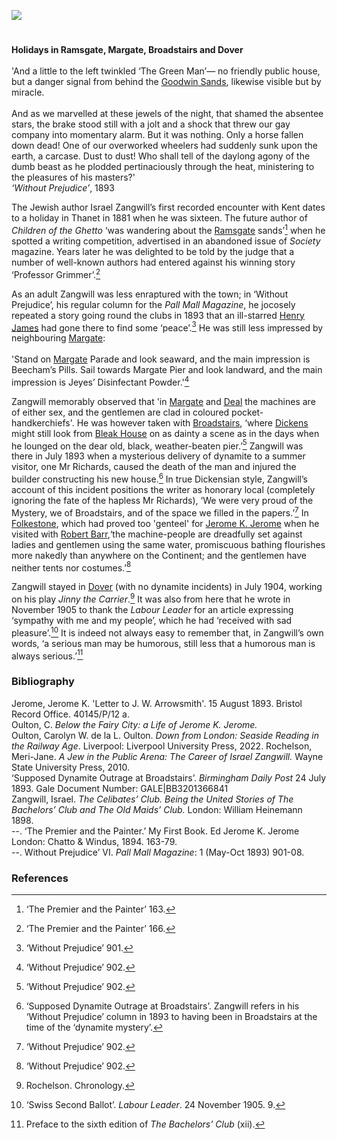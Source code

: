 [![](https://v3.juncture-digital.org/images/wb.svg)](https://v3.juncture-digital.org/wb)

<param ve-config title="Israel Zangwill (21 January 1864 - 1 August 1926)" author="Professor Carolyn Oulton" layout="vtl" banner="/images/banners/19c.jpg" Description="In this visual essay, Carolyn Oulton follows 19th century Jewish author Israel Zangwill’s visits to the Kent coast as captured in several of his books.">

<param ve-entity eid="Q736439" aliases="Ramsgate">
<param ve-entity eid="Q375314" aliases="Folkestone">
<param ve-entity eid="Q922739" aliases="Broadstairs">
<param ve-entity eid="Q618045" aliases="Margate">
<param ve-entity eid="Q1494482" aliases="Goodwin Sands">
<param ve-entity eid="Q29303" aliases="Canterbury">
<param ve-entity eid="Q1011096" aliases="Deal">
<param ve-entity eid="Q179224" aliases="Dover">

<!--Basemap centred on Canterbury-->
<!-- param ve-map center="Q29303" zoom="10" -->

<!-- Historical map layers -->
<param ve-map-layer active allmaps allmaps-id="9537d136c6cd0dac" title="Kent Railway Map">

#

**Holidays in Ramsgate, Margate, Broadstairs and Dover**  
<br>
'And a little to the left twinkled ‘The Green Man’— no friendly public house, but a danger signal from behind the [Goodwin Sands](/dickens/david-copperfield-goodwin-sands), likewise visible but by miracle.
<br><br>
And as we marvelled at these jewels of the night, that shamed the absentee stars, the brake stood still with a jolt and a shock that threw our gay company into momentary alarm. But it was nothing. Only a horse fallen down dead! One of our overworked wheelers had suddenly sunk upon the earth, a carcase. Dust to dust! Who shall tell of the daylong agony of the dumb beast as he plodded pertinaciously through the heat, ministering to the pleasures of his masters?'    
_‘Without Prejudice’_, 1893
<param ve-image url="https://upload.wikimedia.org/wikipedia/commons/1/1a/True_tales_of_travel_and_adventure%2C_valour_and_virtue_%281884%29_%2814597787058%29.jpg" label="True tales of travel and adventure, valour and virtue (1884)" attribution="Macaulay, James, 1817-1902, No restrictions, via Wikimedia Commons">

The Jewish author Israel Zangwill’s first recorded encounter with Kent dates to a holiday in Thanet in 1881 when he was sixteen. The future author of _Children of the Ghetto_ ‘was wandering about the [Ramsgate](/19c/19c-ramsgate) sands’[^ref1]  when he spotted a writing competition, advertised in an abandoned issue of _Society_ magazine. Years later he was delighted to be told by the judge that a number of well-known authors had entered against his winning story ‘Professor Grimmer’.[^ref2] 
<param ve-image url="https://upload.wikimedia.org/wikipedia/commons/f/f6/Sands_Ramsgate_England.jpg" label="The Sands at Ramsgate, c.1890-1900" attribution="Snapshots Of  The Past, CC BY-SA 2.0, via Wikimedia Commons">
<param ve-map center="Q736439" zoom="12.5">

As an adult Zangwill was less enraptured with the town; in ‘Without Prejudice’, his regular  column for the _Pall Mall Magazine_, he jocosely repeated a story going round the clubs in 1893 that an ill-starred [Henry James](/19c/19c-jamesh-hever-castle) had gone there to find some ‘peace’.[^ref3]  He was still less impressed by neighbouring [Margate](/19c/19c-margate):
<br><br>
'Stand on [Margate](/19c/19c-margate) Parade and look seaward, and the main impression is Beecham’s Pills. Sail towards Margate Pier and look landward, and the main impression is Jeyes’ Disinfectant Powder.'[^ref4]  
<param ve-image url="https://stor.artstor.org/stor/13b9cf96-8fcb-4df0-8491-9049ae7450fc" label="Margate Parade c. 180" attribution="Photo by Astrid Stilma. By permission of Patrick Marrin.">
<param ve-map center="Q618045" zoom="13">

Zangwill memorably observed that 'in [Margate](/19c/19c-margate) and [Deal](/seascape/deal) the machines are of either sex, and the gentlemen are clad in coloured pocket-handkerchiefs'. He was however taken with [Broadstairs](/dickens/broadstairs-19th-century), ‘where [Dickens](/dickens/dickens-biography) might still look from [Bleak House](/dickens/dickens-fort-house) on as dainty a scene as in the days when he lounged on the dear old, black, weather-beaten pier.’[^ref5]  Zangwill was there in July 1893 when a mysterious delivery of dynamite to a summer visitor, one Mr Richards, caused the death of the man and injured the builder constructing his new house.[^ref6]  In true Dickensian style, Zangwill’s account of this incident positions the writer as honorary local (completely ignoring the fate of the hapless Mr Richards), ‘We were very proud of the Mystery, we of Broadstairs, and of the space we filled in the papers.’[^ref7] In [Folkestone](/19c/19c-folkestone), which had proved too 'genteel' for [Jerome K. Jerome](/19c/19c-jerome-biography) when he visited with [Robert Barr](/19c/19c-barr-biography),‘the machine-people are dreadfully set against ladies and gentlemen using the same water, promiscuous bathing flourishes more nakedly than anywhere on the Continent; and the gentlemen have neither tents nor costumes.’[^ref8]
<param ve-image url="https://stor.artstor.org/stor/09e1b362-e980-44dd-947b-801070eb499e" label="Beach and View showing Bleak House, Broadstairs" attribution="Kent Maps Online">
<!-- Map centered on Godmersham -->
<param ve-map center="Q632173" zoom="11">

Zangwill stayed in [Dover](/19c/19c-dover) (with no dynamite incidents) in July 1904, working on his play _Jinny the Carrier_.[^ref9] It was also from here that he wrote in November 1905 to thank the _Labour Leader_ for an article expressing ‘sympathy with me and my people’, which he had ‘received with sad pleasure’.[^ref10]  It is indeed not always easy to remember that, in Zangwill’s own words, ‘a serious man may be humorous, still less that a humorous man is always serious.’[^ref11] 
<param ve-image url="https://upload.wikimedia.org/wikipedia/commons/2/2c/Sea_front%2C_Dover%2C_England-LCCN2002696721.jpg" label="Dover Seafront c. 1905" attribution="Photochrom Print Collection, Public domain, via Wikimedia Commons">
<!-- Map Centered on Dover -->
<param ve-map center="Q179224" zoom="13">

### Bibliography
Jerome, Jerome K. 'Letter to J. W. Arrowsmith'. 15 August 1893. Bristol Record Office. 40145/P/12 a.   
Oulton, C. _Below the Fairy City: a Life of Jerome K. Jerome._    
Oulton, Carolyn W. de la L. Oulton. _Down from London: Seaside Reading in the Railway Age_. Liverpool: Liverpool University Press, 2022.
Rochelson, Meri-Jane. _A Jew in the Public Arena: The Career of Israel Zangwill._ Wayne State University Press, 2010.   
‘Supposed Dynamite Outrage at Broadstairs’. _Birmingham Daily Post_ 24 July 1893. Gale Document Number: GALE|BB3201366841   
Zangwill, Israel. _The Celibates’ Club. Being the United Stories of The Bachelors’ Club and The Old Maids’ Club._ London: William Heinemann 1898.    
--. ‘The Premier and the Painter.’ My First Book. Ed Jerome K. Jerome London: Chatto & Windus, 1894. 163-79.   
--. Without Prejudice’ VI. _Pall Mall Magazine_: 1 (May-Oct 1893) 901-08.   
<param ve-image url="https://upload.wikimedia.org/wikipedia/commons/d/d8/Israel_Zangwill_1905.jpg" label="Israel Zangwill, 1905" attribution="James Edward Purdy, Public domain, via Wikimedia Commons">

### References
[^ref1]: ‘The Premier and the Painter’ 163.   
[^ref2]: ‘The Premier and the Painter’ 166.   
[^ref3]: ‘Without Prejudice’ 901.   
[^ref4]: ‘Without Prejudice’ 902.   
[^ref5]: ‘Without Prejudice’ 902.   
[^ref6]: ‘Supposed Dynamite Outrage at Broadstairs’. Zangwill refers in his ‘Without Prejudice’ column in 1893 to having been in Broadstairs at the time of the ‘dynamite mystery’.    
[^ref7]: ‘Without Prejudice’ 902.   
[^ref8]: ‘Without Prejudice’ 902.   
[^ref9]: Rochelson. Chronology.   
[^ref10]: ‘Swiss Second Ballot’. _Labour Leader_. 24 November 1905. 9.   
[^ref11]: Preface to the sixth edition of _The Bachelors’ Club_ (xii).   
